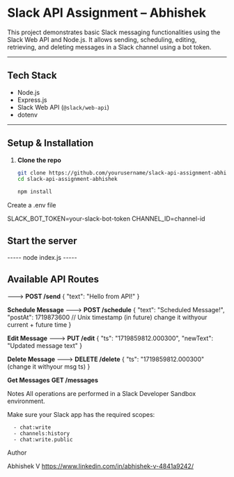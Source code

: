 #  Slack API Assignment – Abhishek

This project demonstrates basic Slack messaging functionalities using the Slack Web API and Node.js. It allows sending, scheduling, editing, retrieving, and deleting messages in a Slack channel using a bot token.

---

##  Tech Stack

- Node.js
- Express.js
- Slack Web API (`@slack/web-api`)
- dotenv

---

##  Setup & Installation

1. **Clone the repo**
   ```bash
   git clone https://github.com/yourusername/slack-api-assignment-abhishek.git
   cd slack-api-assignment-abhishek

   npm install
   
Create a .env file

SLACK_BOT_TOKEN=your-slack-bot-token
CHANNEL_ID=channel-id

## Start the server

----- node index.js  -----


## Available API Routes

---> **POST /send**
{
  "text": "Hello from API!"
}

 **Schedule Message**
---> **POST /schedule**
{
  "text": "Scheduled Message!",
  "postAt": 1719873600   // Unix timestamp (in future) change it withyour current + future time
}

 **Edit Message**
 ---> **PUT /edit**
 {
  "ts": "1719859812.000300",
  "newText": "Updated message text"
}

 **Delete Message**
 ---> **DELETE /delete**
 {
  "ts": "1719859812.000300"  (change it withyour msg ts)
}

**Get Messages**
**GET /messages**







Notes
All operations are performed in a Slack Developer Sandbox environment.

Make sure your Slack app has the required scopes:

      - chat:write
      - channels:history
      - chat:write.public


Author

Abhishek V
https://www.linkedin.com/in/abhishek-v-4841a9242/
